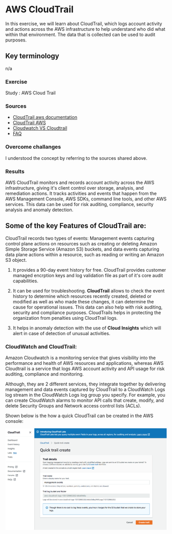 # AWS CloudTrail

In this exercise, we will learn about CloudTrail, which logs account activity and actions across the AWS infrastructure to help understand who did what within that environment. The data that is collected can be used to audit purposes.

## Key terminology

n/a

### Exercise

Study : AWS Cloud Trail

### Sources

- [CloudTrail aws documentation](https://docs.aws.amazon.com/config/latest/developerguide/security-logging-and-monitoring.html)
- [CloudTrail AWS](https://aws.amazon.com/cloudtrail/)
- [Cloudwatch VS Cloudtrail](hhttps://cloudcompiled.com/blog/cloudwatch-cloudtrail-difference/)
- [FAQ](https://aws.amazon.com/cloudtrail/faqs/)

### Overcome challanges

 I understood the concept by referring to the sources shared above.

### Results
 
AWS CloudTrail monitors and records account activity across the AWS infrastructure, giving it's client control over storage, analysis, and remediation actions. It tracks activities and events that happen from the AWS Management Console, AWS SDKs, command line tools, and other AWS services. This data can be used for risk auditing, compliance, security analysis and anomaly detection.  

## Some of the key Features of CloudTrail are:

CloudTrail records two types of events: Management events capturing control plane actions on resources such as creating or deleting Amazon Simple Storage Service (Amazon S3) buckets, and data events capturing data plane actions within a resource, such as reading or writing an Amazon S3 object.

1. It provides a 90-day event history for free. CloudTrail provides customer managed encrption keys and log validation file as part of it's core audit capabilities.

2. It can be used for troubleshooting. **CloudTrail** allows to check the event history to determine which resources recently created, deleted or modified as well as who made these changes, it can determine the cause for operational issues. This data can also help with risk auditing, security and compliance purposes. CloudTrails helps in protecting the organization from penalties using CloudTrail logs. 

3. It helps in anomaly detection with the use of **Cloud Insights** which will alert in case of detection of unusual activities.

### CloudWatch and CloudTrail:

Amazon Cloudwatch is a monitoring service that gives visibility into the performance and health of AWS resources and applications, whereas AWS Cloudtrail is a service that logs AWS account activity and API usage for risk auditing, compliance and monitoring.

Although, they are 2 different services, they integrate together by delivering management and data events captured by CloudTrail to a CloudWatch Logs log stream in the CloudWatch Logs log group you specify. For example, you can create CloudWatch alarms to monitor API calls that create, modify, and delete Security Groups and Network access control lists (ACLs). 

Shown below is the how a quick CloudTrail can be created in the AWS console:

![AWS-14-5-AWSCloudTrail](../00_includes/AWS-Week3/AWS-14-5/i1.png)
